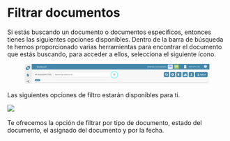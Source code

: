 # Filtrar documentos

Si estás buscando un documento o documentos específicos, entonces tienes las siguientes opciones disponibles. Dentro de la barra de búsqueda te hemos proporcionado varias herramientas para encontrar el documento que estás buscando, para acceder a ellos, selecciona el siguiente ícono.

<figure><img src="../../../.gitbook/assets/filtering-documents.png" alt=""><figcaption></figcaption></figure>

Las siguientes opciones de filtro estarán disponibles para ti.

![](https://lh7-us.googleusercontent.com/VViCqWz9H_347QkeQ-CNQLP-XifbTD5058czQEhhk7q2AHs5oZqh79XOg_HyxTiAdcUiyJn0tDiblH8UwRZnq20E_Nia4u1sAOZEnEVJgcsVUN3K5MMb5d8hu1Jn0lTuRMMcz9nEASiW2mC4gKWZkhI)

Te ofrecemos la opción de filtrar por tipo de documento, estado del documento, el asignado del documento y por la fecha.

